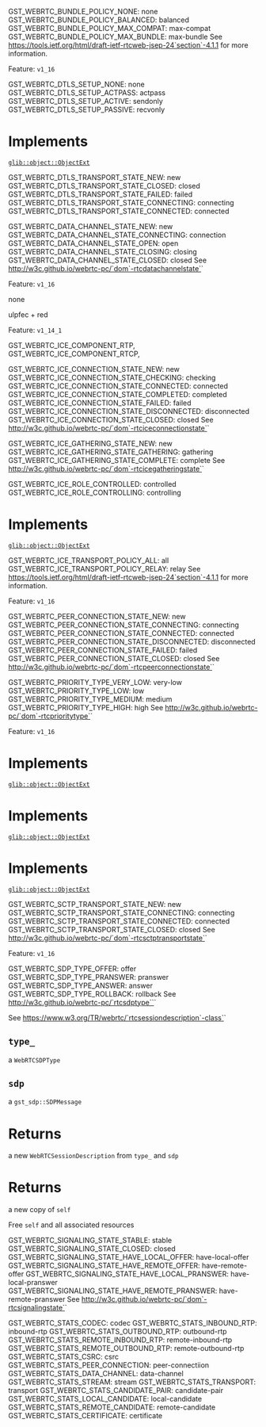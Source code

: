 <!-- file * -->
<!-- enum WebRTCBundlePolicy -->
GST_WEBRTC_BUNDLE_POLICY_NONE: none
GST_WEBRTC_BUNDLE_POLICY_BALANCED: balanced
GST_WEBRTC_BUNDLE_POLICY_MAX_COMPAT: max-compat
GST_WEBRTC_BUNDLE_POLICY_MAX_BUNDLE: max-bundle
See https://tools.ietf.org/html/draft-ietf-rtcweb-jsep-24`section`-4.1.1
for more information.

Feature: `v1_16`

<!-- enum WebRTCDTLSSetup -->
GST_WEBRTC_DTLS_SETUP_NONE: none
GST_WEBRTC_DTLS_SETUP_ACTPASS: actpass
GST_WEBRTC_DTLS_SETUP_ACTIVE: sendonly
GST_WEBRTC_DTLS_SETUP_PASSIVE: recvonly
<!-- struct WebRTCDTLSTransport -->


# Implements

[`glib::object::ObjectExt`](../glib/object/trait.ObjectExt.html)
<!-- enum WebRTCDTLSTransportState -->
GST_WEBRTC_DTLS_TRANSPORT_STATE_NEW: new
GST_WEBRTC_DTLS_TRANSPORT_STATE_CLOSED: closed
GST_WEBRTC_DTLS_TRANSPORT_STATE_FAILED: failed
GST_WEBRTC_DTLS_TRANSPORT_STATE_CONNECTING: connecting
GST_WEBRTC_DTLS_TRANSPORT_STATE_CONNECTED: connected
<!-- enum WebRTCDataChannelState -->
GST_WEBRTC_DATA_CHANNEL_STATE_NEW: new
GST_WEBRTC_DATA_CHANNEL_STATE_CONNECTING: connection
GST_WEBRTC_DATA_CHANNEL_STATE_OPEN: open
GST_WEBRTC_DATA_CHANNEL_STATE_CLOSING: closing
GST_WEBRTC_DATA_CHANNEL_STATE_CLOSED: closed
See <ulink url="http://w3c.github.io/webrtc-pc/`dom`-rtcdatachannelstate">http://w3c.github.io/webrtc-pc/`dom`-rtcdatachannelstate`</ulink>`

Feature: `v1_16`

<!-- enum WebRTCFECType -->
<!-- enum WebRTCFECType::variant None -->
none
<!-- enum WebRTCFECType::variant UlpRed -->
ulpfec + red

Feature: `v1_14_1`

<!-- enum WebRTCICEComponent -->
GST_WEBRTC_ICE_COMPONENT_RTP,
GST_WEBRTC_ICE_COMPONENT_RTCP,
<!-- enum WebRTCICEConnectionState -->
GST_WEBRTC_ICE_CONNECTION_STATE_NEW: new
GST_WEBRTC_ICE_CONNECTION_STATE_CHECKING: checking
GST_WEBRTC_ICE_CONNECTION_STATE_CONNECTED: connected
GST_WEBRTC_ICE_CONNECTION_STATE_COMPLETED: completed
GST_WEBRTC_ICE_CONNECTION_STATE_FAILED: failed
GST_WEBRTC_ICE_CONNECTION_STATE_DISCONNECTED: disconnected
GST_WEBRTC_ICE_CONNECTION_STATE_CLOSED: closed
See <ulink url="http://w3c.github.io/webrtc-pc/`dom`-rtciceconnectionstate">http://w3c.github.io/webrtc-pc/`dom`-rtciceconnectionstate`</ulink>`
<!-- enum WebRTCICEGatheringState -->
GST_WEBRTC_ICE_GATHERING_STATE_NEW: new
GST_WEBRTC_ICE_GATHERING_STATE_GATHERING: gathering
GST_WEBRTC_ICE_GATHERING_STATE_COMPLETE: complete
See <ulink url="http://w3c.github.io/webrtc-pc/`dom`-rtcicegatheringstate">http://w3c.github.io/webrtc-pc/`dom`-rtcicegatheringstate`</ulink>`
<!-- enum WebRTCICERole -->
GST_WEBRTC_ICE_ROLE_CONTROLLED: controlled
GST_WEBRTC_ICE_ROLE_CONTROLLING: controlling
<!-- struct WebRTCICETransport -->


# Implements

[`glib::object::ObjectExt`](../glib/object/trait.ObjectExt.html)
<!-- enum WebRTCICETransportPolicy -->
GST_WEBRTC_ICE_TRANSPORT_POLICY_ALL: all
GST_WEBRTC_ICE_TRANSPORT_POLICY_RELAY: relay
See https://tools.ietf.org/html/draft-ietf-rtcweb-jsep-24`section`-4.1.1
for more information.

Feature: `v1_16`

<!-- enum WebRTCPeerConnectionState -->
GST_WEBRTC_PEER_CONNECTION_STATE_NEW: new
GST_WEBRTC_PEER_CONNECTION_STATE_CONNECTING: connecting
GST_WEBRTC_PEER_CONNECTION_STATE_CONNECTED: connected
GST_WEBRTC_PEER_CONNECTION_STATE_DISCONNECTED: disconnected
GST_WEBRTC_PEER_CONNECTION_STATE_FAILED: failed
GST_WEBRTC_PEER_CONNECTION_STATE_CLOSED: closed
See <ulink url="http://w3c.github.io/webrtc-pc/`dom`-rtcpeerconnectionstate">http://w3c.github.io/webrtc-pc/`dom`-rtcpeerconnectionstate`</ulink>`
<!-- enum WebRTCPriorityType -->
GST_WEBRTC_PRIORITY_TYPE_VERY_LOW: very-low
GST_WEBRTC_PRIORITY_TYPE_LOW: low
GST_WEBRTC_PRIORITY_TYPE_MEDIUM: medium
GST_WEBRTC_PRIORITY_TYPE_HIGH: high
See <ulink url="http://w3c.github.io/webrtc-pc/`dom`-rtcprioritytype">http://w3c.github.io/webrtc-pc/`dom`-rtcprioritytype`</ulink>`

Feature: `v1_16`

<!-- struct WebRTCRTPReceiver -->


# Implements

[`glib::object::ObjectExt`](../glib/object/trait.ObjectExt.html)
<!-- struct WebRTCRTPSender -->


# Implements

[`glib::object::ObjectExt`](../glib/object/trait.ObjectExt.html)
<!-- struct WebRTCRTPTransceiver -->


# Implements

[`glib::object::ObjectExt`](../glib/object/trait.ObjectExt.html)
<!-- enum WebRTCRTPTransceiverDirection -->
<!-- enum WebRTCSCTPTransportState -->
GST_WEBRTC_SCTP_TRANSPORT_STATE_NEW: new
GST_WEBRTC_SCTP_TRANSPORT_STATE_CONNECTING: connecting
GST_WEBRTC_SCTP_TRANSPORT_STATE_CONNECTED: connected
GST_WEBRTC_SCTP_TRANSPORT_STATE_CLOSED: closed
See <ulink url="http://w3c.github.io/webrtc-pc/`dom`-rtcsctptransportstate">http://w3c.github.io/webrtc-pc/`dom`-rtcsctptransportstate`</ulink>`

Feature: `v1_16`

<!-- enum WebRTCSDPType -->
GST_WEBRTC_SDP_TYPE_OFFER: offer
GST_WEBRTC_SDP_TYPE_PRANSWER: pranswer
GST_WEBRTC_SDP_TYPE_ANSWER: answer
GST_WEBRTC_SDP_TYPE_ROLLBACK: rollback
See <ulink url="http://w3c.github.io/webrtc-pc/`rtcsdptype`">http://w3c.github.io/webrtc-pc/`rtcsdptype``</ulink>`
<!-- struct WebRTCSessionDescription -->
See <ulink url="https://www.w3.org/TR/webrtc/`rtcsessiondescription`-class">https://www.w3.org/TR/webrtc/`rtcsessiondescription`-class`</ulink>`
<!-- impl WebRTCSessionDescription::fn new -->
## `type_`
a `WebRTCSDPType`
## `sdp`
a `gst_sdp::SDPMessage`

# Returns

a new `WebRTCSessionDescription` from `type_`
 and `sdp`
<!-- impl WebRTCSessionDescription::fn copy -->

# Returns

a new copy of `self`
<!-- impl WebRTCSessionDescription::fn free -->
Free `self` and all associated resources
<!-- enum WebRTCSignalingState -->
GST_WEBRTC_SIGNALING_STATE_STABLE: stable
GST_WEBRTC_SIGNALING_STATE_CLOSED: closed
GST_WEBRTC_SIGNALING_STATE_HAVE_LOCAL_OFFER: have-local-offer
GST_WEBRTC_SIGNALING_STATE_HAVE_REMOTE_OFFER: have-remote-offer
GST_WEBRTC_SIGNALING_STATE_HAVE_LOCAL_PRANSWER: have-local-pranswer
GST_WEBRTC_SIGNALING_STATE_HAVE_REMOTE_PRANSWER: have-remote-pranswer
See <ulink url="http://w3c.github.io/webrtc-pc/`dom`-rtcsignalingstate">http://w3c.github.io/webrtc-pc/`dom`-rtcsignalingstate`</ulink>`
<!-- enum WebRTCStatsType -->
GST_WEBRTC_STATS_CODEC: codec
GST_WEBRTC_STATS_INBOUND_RTP: inbound-rtp
GST_WEBRTC_STATS_OUTBOUND_RTP: outbound-rtp
GST_WEBRTC_STATS_REMOTE_INBOUND_RTP: remote-inbound-rtp
GST_WEBRTC_STATS_REMOTE_OUTBOUND_RTP: remote-outbound-rtp
GST_WEBRTC_STATS_CSRC: csrc
GST_WEBRTC_STATS_PEER_CONNECTION: peer-connectiion
GST_WEBRTC_STATS_DATA_CHANNEL: data-channel
GST_WEBRTC_STATS_STREAM: stream
GST_WEBRTC_STATS_TRANSPORT: transport
GST_WEBRTC_STATS_CANDIDATE_PAIR: candidate-pair
GST_WEBRTC_STATS_LOCAL_CANDIDATE: local-candidate
GST_WEBRTC_STATS_REMOTE_CANDIDATE: remote-candidate
GST_WEBRTC_STATS_CERTIFICATE: certificate
